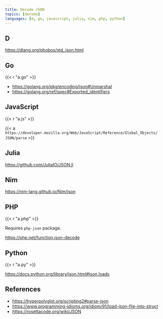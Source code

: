 ```yaml
---
title: Decode JSON
topics: [decode]
languages: [d, go, javascript, julia, nim, php, python]
---
```


## D

<https://dlang.org/phobos/std_json.html>

## Go

{{< r "a.go" >}}

- <https://golang.org/pkg/encoding/json#Unmarshal>
- <https://golang.org/ref/spec#Exported_identifiers>

## JavaScript

{{< r "a.js" >}}

{{< a `https://developer.mozilla.org/Web/JavaScript/Reference/Global_Objects/
JSON/parse` >}}

## Julia

<https://github.com/JuliaIO/JSON.jl>

## Nim

<https://nim-lang.github.io/Nim/json>

## PHP

{{< r "a.php" >}}

Requires `php-json` package.

<https://php.net/function.json-decode>

## Python

{{< r "a.py" >}}

<https://docs.python.org/library/json.html#json.loads>

## References

- <https://hyperpolyglot.org/scripting2#parse-json>
- <https://www.programming-idioms.org/idiom/91/load-json-file-into-struct>
- <https://rosettacode.org/wiki/JSON>
